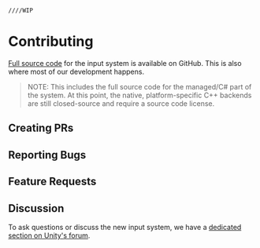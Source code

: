     ////WIP

# Contributing

[Full source code](https://github.com/Unity-Technologies/InputSystem) for the input system is available on GitHub. This is also where most of our development happens.

>NOTE: This includes the full source code for the managed/C# part of the system. At this point, the native, platform-specific C++ backends are still closed-source and require a source code license.

## Creating PRs

## Reporting Bugs

## Feature Requests

## Discussion

To ask questions or discuss the new input system, we have a [dedicated section on Unity's forum](https://forum.unity.com/forums/new-input-system.103/).
